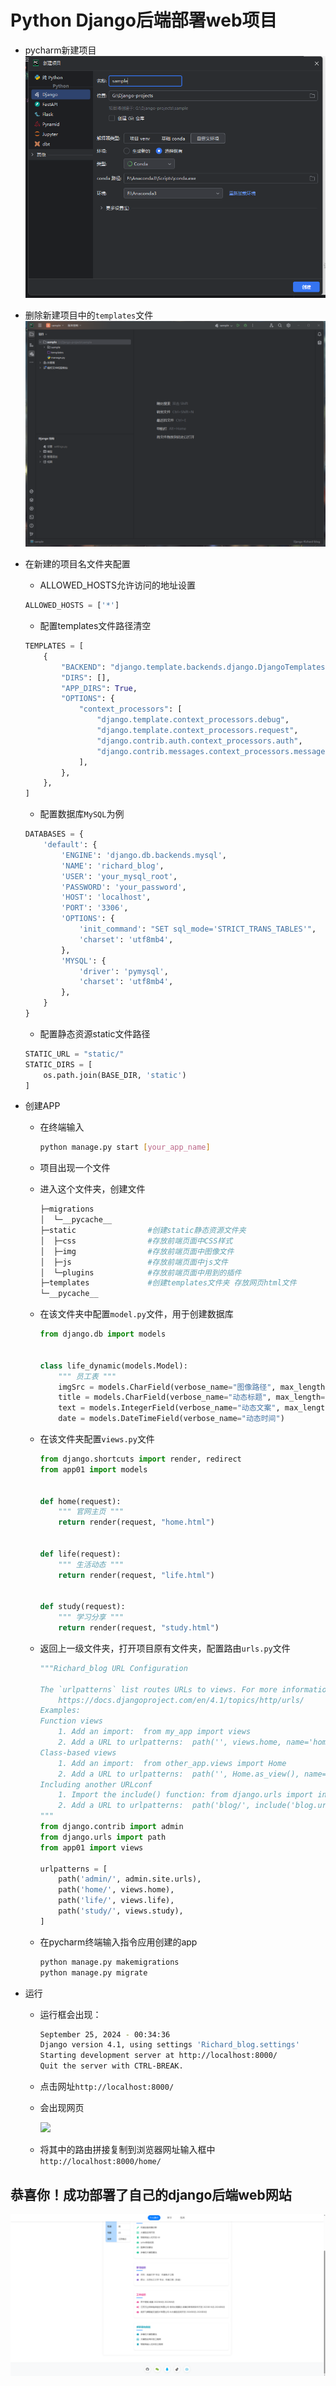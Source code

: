 # Python Django后端部署web项目

* pycharm新建项目
  ![](img/1.png)

* 删除新建项目中的`templates`文件
  ![](img/2.png)

* 在新建的项目名文件夹配置
    * ALLOWED_HOSTS允许访问的地址设置
  ```python
  ALLOWED_HOSTS = ['*']
  ```
    * 配置templates文件路径清空
  
  ```python
  TEMPLATES = [
      {
          "BACKEND": "django.template.backends.django.DjangoTemplates",
          "DIRS": [],
          "APP_DIRS": True,
          "OPTIONS": {
              "context_processors": [
                  "django.template.context_processors.debug",
                  "django.template.context_processors.request",
                  "django.contrib.auth.context_processors.auth",
                  "django.contrib.messages.context_processors.messages",
              ],
          },
      },
  ]
  ```
  
  * 配置数据库`MySQL`为例
  
  ```python
  DATABASES = {
      'default': {
          'ENGINE': 'django.db.backends.mysql',
          'NAME': 'richard_blog',
          'USER': 'your_mysql_root',
          'PASSWORD': 'your_password',
          'HOST': 'localhost',
          'PORT': '3306',
          'OPTIONS': {
              'init_command': "SET sql_mode='STRICT_TRANS_TABLES'",
              'charset': 'utf8mb4',
          },
          'MYSQL': {
              'driver': 'pymysql',
              'charset': 'utf8mb4',
          },
      }
  }
  ```
  
  * 配置静态资源static文件路径
  
  ```python
  STATIC_URL = "static/"
  STATIC_DIRS = [
      os.path.join(BASE_DIR, 'static')
  ]
  ```

* 创建APP

  * 在终端输入

    ```bash
    python manage.py start [your_app_name]
    ```

  * 项目出现一个文件

  * 进入这个文件夹，创建文件

    ```bash
    ├─migrations
    │  └─__pycache__
    ├─static                #创建static静态资源文件夹
    │  ├─css                #存放前端页面中CSS样式
    │  ├─img				#存放前端页面中图像文件
    │  ├─js					#存放前端页面中js文件
    │  └─plugins			#存放前端页面中用到的插件
    ├─templates				#创建templates文件夹 存放网页html文件
    └─__pycache__
    ```

  * 在该文件夹中配置`model.py`文件，用于创建数据库

    ```python
    from django.db import models
    
    
    class life_dynamic(models.Model):
        """ 员工表 """
        imgSrc = models.CharField(verbose_name="图像路径", max_length=16)
        title = models.CharField(verbose_name="动态标题", max_length=64)
        text = models.IntegerField(verbose_name="动态文案", max_length=128)
        date = models.DateTimeField(verbose_name="动态时间")
    ```

  * 在该文件夹配置`views.py`文件

    ```python
    from django.shortcuts import render, redirect
    from app01 import models
    
    
    def home(request):
        """ 官网主页 """
        return render(request, "home.html")
    
    
    def life(request):
        """ 生活动态 """
        return render(request, "life.html")
    
    
    def study(request):
        """ 学习分享 """
        return render(request, "study.html")
    
    ```

  * 返回上一级文件夹，打开项目原有文件夹，配置路由`urls.py`文件

    ```python
    """Richard_blog URL Configuration
    
    The `urlpatterns` list routes URLs to views. For more information please see:
        https://docs.djangoproject.com/en/4.1/topics/http/urls/
    Examples:
    Function views
        1. Add an import:  from my_app import views
        2. Add a URL to urlpatterns:  path('', views.home, name='home')
    Class-based views
        1. Add an import:  from other_app.views import Home
        2. Add a URL to urlpatterns:  path('', Home.as_view(), name='home')
    Including another URLconf
        1. Import the include() function: from django.urls import include, path
        2. Add a URL to urlpatterns:  path('blog/', include('blog.urls'))
    """
    from django.contrib import admin
    from django.urls import path
    from app01 import views
    
    urlpatterns = [
        path('admin/', admin.site.urls),
        path('home/', views.home),
        path('life/', views.life),
        path('study/', views.study),
    ]
    ```

  * 在pycharm终端输入指令应用创建的app

    ```bash
    python manage.py makemigrations
    python manage.py migrate 
    ```

* 运行

  * 运行框会出现：

    ```bash
    September 25, 2024 - 00:34:36
    Django version 4.1, using settings 'Richard_blog.settings'
    Starting development server at http://localhost:8000/
    Quit the server with CTRL-BREAK.
    ```

  * 点击网址`http://localhost:8000/`

  * 会出现网页

    ![](G:\Python_work\Fault-diagnosis-communication\Django_web开发\img\12.png)

  * 将其中的路由拼接复制到浏览器网址输入框中`http://localhost:8000/home/`



## 恭喜你！成功部署了自己的django后端web网站

![](img\13.png)